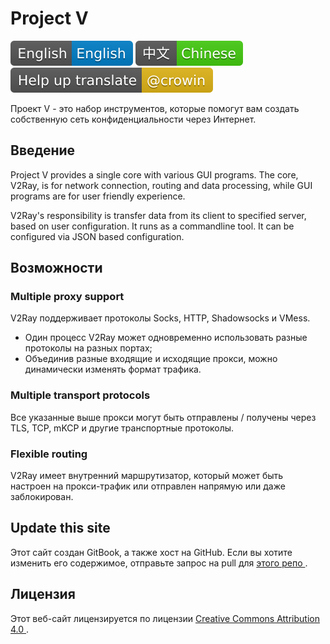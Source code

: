 # Project V

![English](resources/englishc.svg) [![Chinese](resources/chinese.svg)](https://www.v2ray.com/) [![Translate](resources/lang.svg)](https://crowdin.com/project/v2ray)

Проект V - это набор инструментов, которые помогут вам создать собственную сеть конфиденциальности через Интернет.

## Введение

Project V provides a single core with various GUI programs. The core, V2Ray, is for network connection, routing and data processing, while GUI programs are for user friendly experience.

V2Ray's responsibility is transfer data from its client to specified server, based on user configuration. It runs as a commandline tool. It can be configured via JSON based configuration.

## Возможности

### Multiple proxy support

V2Ray поддерживает протоколы Socks, HTTP, Shadowsocks и VMess.

* Один процесс V2Ray может одновременно использовать разные протоколы на разных портах;
* Объединив разные входящие и исходящие прокси, можно динамически изменять формат трафика.

### Multiple transport protocols

Все указанные выше прокси могут быть отправлены / получены через TLS, TCP, mKCP и другие транспортные протоколы.

### Flexible routing

V2Ray имеет внутренний маршрутизатор, который может быть настроен на прокси-трафик или отправлен напрямую или даже заблокирован.

## Update this site

Этот сайт создан GitBook, а также хост на GitHub. Если вы хотите изменить его содержимое, отправьте запрос на pull для [ этого репо ](https://github.com/v2ray/manual).

## Лицензия

Этот веб-сайт лицензируется по лицензии [ Creative Commons Attribution 4.0 ](https://creativecommons.org/licenses/by/4.0/).